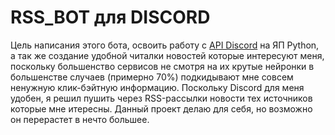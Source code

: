 # RSS_BOT для DISCORD
Цель написания этого бота, освоить работу с [API Discord](https://discordpy.readthedocs.io/en/latest/) на ЯП Python, а так же создание удобной читалки новостей которые интересуют меня, поскольку большенство сервисов не смотря на их крутые нейронки в большенстве случаев (примерно 70%) подкидывают мне совсем ненужную клик-бэйтную информацию. Поскольку Discord для меня удобен, я решил пушить через RSS-рассылки новости тех источников которые мне итересны. Данный проект делаю для себя, но возможно он перерастет в нечто большее.
